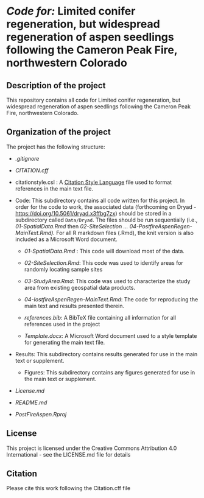 # *Code for:* Limited conifer regeneration, but widespread regeneration of aspen seedlings following the Cameron Peak Fire, northwestern Colorado

## Description of the project

This repository contains all code for Limited conifer regeneration, but widespread regeneration of aspen seedlings following the Cameron Peak Fire, northwestern Colorado.

## Organization of the project

The project has the following structure:

-   *.gitignore*

-   *CITATION.cff*

-   citationstyle.csl : A [Citation Style Language](https://citationstyles.org/) file used to format references in the main text file.

-   Code: This subdirectory contains all code written for this project. In order for the code to work, the associated data (forthcoming on Dryad - <https://doi.org/10.5061/dryad.x3ffbg7zx>) should be stored in a subdirectory called `Data/Dryad`. The files should be run sequentially (i.e., *01-SpatialData.Rmd* then *02-SiteSelection ... 04-PostfireAspenRegen-MainText.Rmd).* For all R markdown files (.Rmd), the knit version is also included as a Microsoft Word document.

    -   *01-SpatialData.Rmd* : This code will download most of the data.

    -   *02-SiteSelection.Rmd*: This code was used to identify areas for randomly locating sample sites

    -   *03-StudyArea.Rmd*: This code was used to characterize the study area from existing geospatial data products.

    -   *04-IostfireAspenRegen-MainText.Rmd*: The code for reproducing the main text and results presented therein.

    -   *references.bib*: A BibTeX file containing all information for all references used in the project

    -   *Template.docx*: A Microsoft Word document used to a style template for generating the main text file.

-   Results: This subdirectory contains results generated for use in the main text or supplement.

    -   Figures: This subdirectory contains any figures generated for use in the main text or supplement.

-   *License.md*

-   *README.md*

-   *PostFireAspen.Rproj*

## License

This project is licensed under the Creative Commons Attribution 4.0 International - see the LICENSE.md file for details

## Citation

Please cite this work following the Citation.cff file
